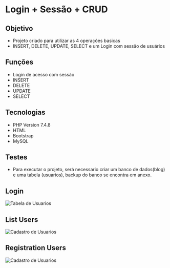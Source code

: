 # Login + Sessão + CRUD <br>

## Objetivo
* Projeto criado para utilizar as 4 operações basicas
* INSERT, DELETE, UPDATE, SELECT e um Login com sessão de usuários<br>

## Funções

* Login de acesso com sessão<br>
* INSERT<br>
* DELETE<br>
* UPDATE<br>
* SELECT


## Tecnologias

* PHP Version 7.4.8<br>
* HTML<br>
* Bootstrap<br>
* MySQL

## Testes<br>

* Para executar o projeto, será necessario criar um banco de dados(blog) e uma tabela (usuarios), backup do banco se encontra em anexo.

## Login

![Tabela de Usuarios](https://github.com/victorvaz001/ProjetosPHP/blob/master/Login-Crud-Sess%C3%A3o/login.jpg)

## List Users

![Cadastro de Usuarios](https://github.com/victorvaz001/ProjetosPHP/blob/master/Login-Crud-Sess%C3%A3o/tabela.jpg)

## Registration Users

![Cadastro de Usuarios](https://github.com/victorvaz001/ProjetosPHP/blob/master/Login-Crud-Sess%C3%A3o/registro.jpg)



